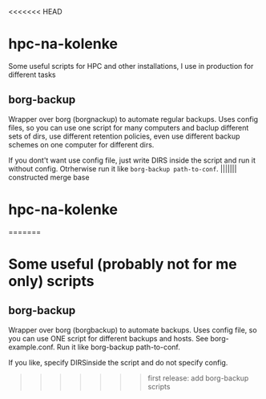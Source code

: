 <<<<<<< HEAD
# hpc-na-kolenke
Some useful scripts for HPC and other installations, I use in production for different tasks

## borg-backup

Wrapper over borg (borgnackup) to automate regular backups. Uses config
files, so you can use one script for many computers and baclup different sets
of dirs, use different retention policies, even use different backup schemes on
one computer for different dirs.

If you dont't want use config file, just write DIRS inside the script and run it
without config. Otrherwise run it like `borg-backup path-to-conf`.
||||||| constructed merge base
# hpc-na-kolenke
=======
# Some useful (probably not for me only) scripts

## borg-backup

Wrapper over borg (borgbackup) to automate backups. Uses config file, so
you can use ONE script for different backups and hosts. See borg-example.conf.
Run it like borg-backup path-to-conf.

If you like, specify DIRSinside the script and do not specify config.


>>>>>>> first release: add borg-backup scripts
